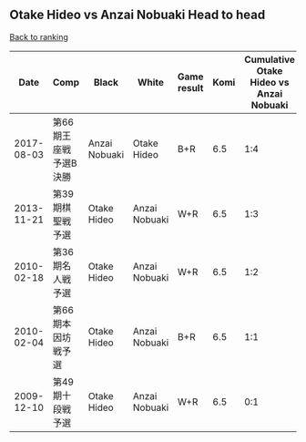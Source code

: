 ## Otake Hideo vs Anzai Nobuaki Head to head

[Back to ranking](../../index.md)




| **Date** | **Comp** | **Black** | **White** | **Game result** | **Komi** | **Cumulative Otake Hideo vs Anzai Nobuaki** | **Otake Hideo streak** | **Anzai Nobuaki streak** | 
| --- | --- | --- | --- | --- | --- | --- | --- | --- |
| 2017-08-03 | 第66期王座戦　予選B決勝 | Anzai Nobuaki | Otake Hideo | B+R | 6.5 | 1:4 | 0 | 3 | 
| 2013-11-21 | 第39期棋聖戦予選 | Otake Hideo | Anzai Nobuaki | W+R | 6.5 | 1:3 | 0 | 2 | 
| 2010-02-18 | 第36期名人戦予選 | Otake Hideo | Anzai Nobuaki | W+R | 6.5 | 1:2 | 0 | 1 | 
| 2010-02-04 | 第66期本因坊戦予選 | Otake Hideo | Anzai Nobuaki | B+R | 6.5 | 1:1 | 1 | 0 | 
| 2009-12-10 | 第49期十段戦予選 | Otake Hideo | Anzai Nobuaki | W+R | 6.5 | 0:1 | 0 | 1 |




